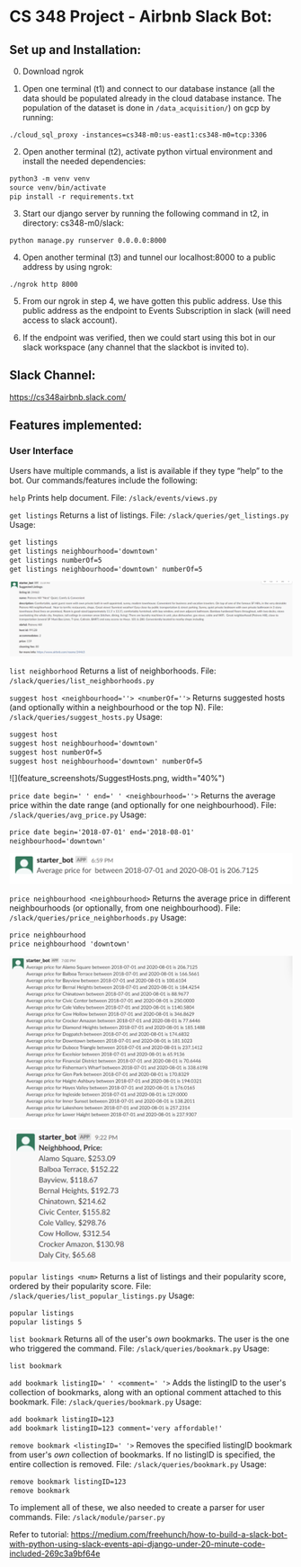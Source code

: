 # CS 348 Project - Airbnb Slack Bot:
## Set up and Installation:
0. Download ngrok

1. Open one terminal (t1) and connect to our database instance (all the data should be populated already in the cloud database instance. The population of the dataset is done in `/data_acquisition/`) on gcp by running:
```
./cloud_sql_proxy -instances=cs348-m0:us-east1:cs348-m0=tcp:3306
```


2. Open another terminal (t2), activate python virtual environment and install the needed dependencies:
```
python3 -m venv venv
source venv/bin/activate
pip install -r requirements.txt
```


3. Start our django server by running the following command in t2, in directory: cs348-m0/slack: 
```
python manage.py runserver 0.0.0.0:8000
```

4. Open another terminal (t3) and tunnel our localhost:8000 to a public address by using ngrok:
```
./ngrok http 8000
```

5. From our ngrok in step 4, we have gotten this public address. Use this public address as the endpoint to Events Subscription in slack (will need access to slack account).

6. If the endpoint was verified, then we could start using this bot in our slack workspace (any channel that the slackbot is invited to).

## Slack Channel:
https://cs348airbnb.slack.com/

## Features implemented:
### User Interface
Users have multiple commands, a list is available if they type “help” to the bot. Our commands/features include the following:

`help`
Prints help document. File: `/slack/events/views.py`

`get listings`
Returns a list of listings. File: `/slack/queries/get_listings.py`
Usage:
```
get listings
get listings neighbourhood='downtown'
get listings numberOf=5
get listings neighbourhood='downtown' numberOf=5
```      
![](feature_screenshots/GetListings.png)

`list neighborhood`
Returns a list of neighborhoods. File: `/slack/queries/list_neighborhoods.py`

`suggest host <neighbourhood=''> <numberOf=''>`
Returns suggested hosts (and optionally within a neighbourhood or the top N). File: `/slack/queries/suggest_hosts.py`
Usage:
```
suggest host
suggest host neighbourhood='downtown'
suggest host numberOf=5
suggest host neighbourhood='downtown' numberOf=5
```      
![](feature_screenshots/SuggestHosts.png, width="40%")


`price date begin=' ' end=' ' <neighbourhood=''>`
Returns the average price within the date range (and optionally for one neighbourhood). File: `/slack/queries/avg_price.py`
Usage: 
```
price date begin='2018-07-01' end='2018-08-01' neighbourhood='downtown'
```
![](feature_screenshots/Price3.png)


`price neighbourhood <neighbourhood>` 
Returns the average price in different neighbourhoods (or optionally, from one neighbourhood). File: `/slack/queries/price_neighborhoods.py`
Usage: 
```
price neighbourhood
price neighbourhood 'downtown'
```
![](feature_screenshots/Price2.png)

![](feature_screenshots/Price1.png)

`popular listings <num>`
Returns a list of <num> listings and their popularity score, ordered by their popularity score. File: `/slack/queries/list_popular_listings.py`
Usage:
```
popular listings
popular listings 5
```
      
`list bookmark`
Returns all of the user's *own* bookmarks. The user is the one who triggered the command. File: `/slack/queries/bookmark.py`
Usage:
```
list bookmark
```

`add bookmark listingID=' ' <comment=' '>`
Adds the listingID to the user's collection of bookmarks, along with an optional comment attached to this bookmark. File: `/slack/queries/bookmark.py`
Usage:
```
add bookmark listingID=123
add bookmark listingID=123 comment='very affordable!'
```

`remove bookmark <listingID=' '>`
Removes the specified listingID bookmark from user's *own* collection of bookmarks. If no listingID is specified, the entire collection is removed. File: `/slack/queries/bookmark.py`
Usage:
```
remove bookmark listingID=123
remove bookmark
```

To implement all of these, we also needed to create a parser for user commands. File: `/slack/module/parser.py`

Refer to tutorial: https://medium.com/freehunch/how-to-build-a-slack-bot-with-python-using-slack-events-api-django-under-20-minute-code-included-269c3a9bf64e
